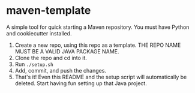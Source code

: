 # maven-template

A simple tool for quick starting a Maven repository. You must have Python and cookiecutter installed.

1. Create a new repo, using this repo as a template. THE REPO NAME MUST BE A VALID JAVA PACKAGE NAME.
1. Clone the repo and cd into it.
1. Run `./setup.sh`
1. Add, commit, and push the changes.
1. That's it! Even this README and the setup script will automatically be deleted. Start having fun setting up that Java project.